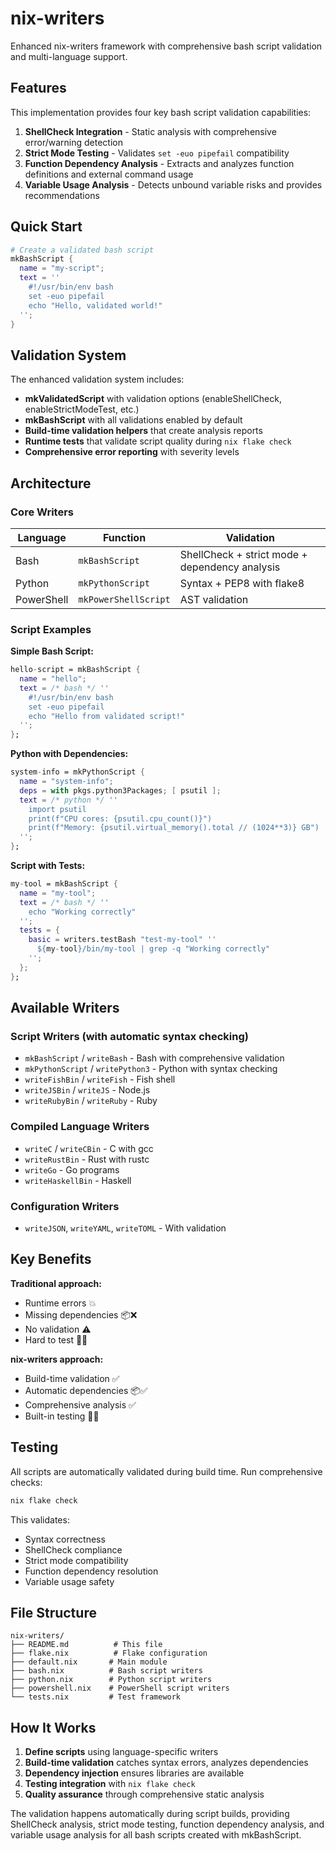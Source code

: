 # nix-writers

Enhanced nix-writers framework with comprehensive bash script validation and multi-language support.

## Features

This implementation provides four key bash script validation capabilities:

1. **ShellCheck Integration** - Static analysis with comprehensive error/warning detection
2. **Strict Mode Testing** - Validates `set -euo pipefail` compatibility  
3. **Function Dependency Analysis** - Extracts and analyzes function definitions and external command usage
4. **Variable Usage Analysis** - Detects unbound variable risks and provides recommendations

## Quick Start

```nix
# Create a validated bash script
mkBashScript {
  name = "my-script";
  text = ''
    #!/usr/bin/env bash
    set -euo pipefail
    echo "Hello, validated world!"
  '';
}
```

## Validation System

The enhanced validation system includes:

- **mkValidatedScript** with validation options (enableShellCheck, enableStrictModeTest, etc.)
- **mkBashScript** with all validations enabled by default
- **Build-time validation helpers** that create analysis reports
- **Runtime tests** that validate script quality during `nix flake check`
- **Comprehensive error reporting** with severity levels

## Architecture

### Core Writers

| Language | Function | Validation |
|----------|----------|------------|
| Bash | `mkBashScript` | ShellCheck + strict mode + dependency analysis |
| Python | `mkPythonScript` | Syntax + PEP8 with flake8 |
| PowerShell | `mkPowerShellScript` | AST validation |

### Script Examples

**Simple Bash Script:**
```nix
hello-script = mkBashScript {
  name = "hello";
  text = /* bash */ ''
    #!/usr/bin/env bash
    set -euo pipefail
    echo "Hello from validated script!"
  '';
};
```

**Python with Dependencies:**
```nix
system-info = mkPythonScript {
  name = "system-info";
  deps = with pkgs.python3Packages; [ psutil ];
  text = /* python */ ''
    import psutil
    print(f"CPU cores: {psutil.cpu_count()}")
    print(f"Memory: {psutil.virtual_memory().total // (1024**3)} GB")
  '';
};
```

**Script with Tests:**
```nix
my-tool = mkBashScript {
  name = "my-tool";
  text = /* bash */ ''
    echo "Working correctly"
  '';
  tests = {
    basic = writers.testBash "test-my-tool" ''
      ${my-tool}/bin/my-tool | grep -q "Working correctly"
    '';
  };
};
```

## Available Writers

### Script Writers (with automatic syntax checking)
- `mkBashScript` / `writeBash` - Bash with comprehensive validation
- `mkPythonScript` / `writePython3` - Python with syntax checking
- `writeFishBin` / `writeFish` - Fish shell
- `writeJSBin` / `writeJS` - Node.js
- `writeRubyBin` / `writeRuby` - Ruby

### Compiled Language Writers
- `writeC` / `writeCBin` - C with gcc
- `writeRustBin` - Rust with rustc
- `writeGo` - Go programs
- `writeHaskellBin` - Haskell

### Configuration Writers
- `writeJSON`, `writeYAML`, `writeTOML` - With validation

## Key Benefits

**Traditional approach:**
- Runtime errors 💥
- Missing dependencies 📦❌  
- No validation ⚠️
- Hard to test 🧪❌

**nix-writers approach:**
- Build-time validation ✅
- Automatic dependencies 📦✅
- Comprehensive analysis ✅
- Built-in testing 🧪✅

## Testing

All scripts are automatically validated during build time. Run comprehensive checks:

```bash
nix flake check
```

This validates:
- Syntax correctness
- ShellCheck compliance
- Strict mode compatibility
- Function dependency resolution
- Variable usage safety

## File Structure

```
nix-writers/
├── README.md          # This file
├── flake.nix          # Flake configuration
├── default.nix       # Main module
├── bash.nix          # Bash script writers
├── python.nix        # Python script writers
├── powershell.nix    # PowerShell script writers
└── tests.nix         # Test framework
```

## How It Works

1. **Define scripts** using language-specific writers
2. **Build-time validation** catches syntax errors, analyzes dependencies
3. **Dependency injection** ensures libraries are available
4. **Testing integration** with `nix flake check`
5. **Quality assurance** through comprehensive static analysis

The validation happens automatically during script builds, providing ShellCheck analysis, strict mode testing, function dependency analysis, and variable usage analysis for all bash scripts created with mkBashScript.